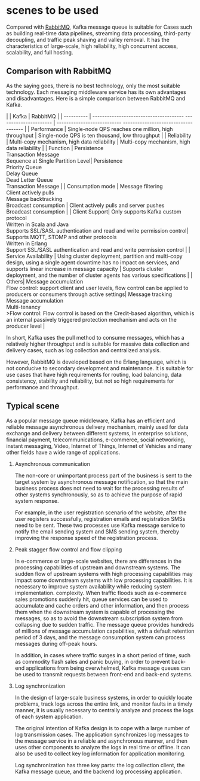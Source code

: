 # scenes to be used

Compared with [RabbitMQ](../../rabbitmq/intro/index.md), Kafka message queue is suitable for Cases such as building real-time data pipelines, streaming data processing, third-party decoupling, and traffic peak shaving and valley removal. It has the characteristics of large-scale, high reliability, high concurrent access, scalability, and full hosting.

## Comparison with RabbitMQ

As the saying goes, there is no best technology, only the most suitable technology. Each messaging middleware service has its own advantages and disadvantages. Here is a simple comparison between RabbitMQ and Kafka.

| | Kafka | RabbitMQ |
| ---------- | -------------------------------------- ---------------------- | --------------------------- ------------------------------------ |
| Performance | Single-node QPS reaches one million, high throughput | Single-node QPS is ten thousand, low throughput |
| Reliability | Multi-copy mechanism, high data reliability | Multi-copy mechanism, high data reliability |
| Function | Persistence<br />Transaction Message<br />Sequence at Single Partition Level| Persistence<br />Priority Queue<br />Delay Queue<br />Dead Letter Queue<br />Transaction Message |
| Consumption mode | Message filtering<br />Client actively pulls<br />Message backtracking<br />Broadcast consumption | Client actively pulls and server pushes<br />Broadcast consumption |
| Client Support| Only supports Kafka custom protocol<br />Written in Scala and Java<br />Supports SSL/SASL authentication and read and write permission control| Supports MQTT, STOMP and other protocols<br />Written in Erlang <br />Support SSL/SASL authentication and read and write permission control |
| Service Availability | Using cluster deployment, partition and multi-copy design, using a single agent downtime has no impact on services, and supports linear increase in message capacity | Supports cluster deployment, and the number of cluster agents has various specifications |
| Others| Message accumulation<br />Flow control: support client and user levels, flow control can be applied to producers or consumers through active settings| Message tracking<br />Message accumulation<br />Multi-tenancy<br /> >Flow control: Flow control is based on the Credit-based algorithm, which is an internal passively triggered protection mechanism and acts on the producer level |

In short, Kafka uses the pull method to consume messages, which has a relatively higher throughput and is suitable for massive data collection and delivery cases, such as log collection and centralized analysis.

However, RabbitMQ is developed based on the Erlang language, which is not conducive to secondary development and maintenance. It is suitable for use cases that have high requirements for routing, load balancing, data consistency, stability and reliability, but not so high requirements for performance and throughput.

## Typical scene

As a popular message queue middleware, Kafka has an efficient and reliable message asynchronous delivery mechanism, mainly used for data exchange and delivery between different systems, in enterprise solutions, financial payment, telecommunications, e-commerce, social networking, instant messaging, Video, Internet of Things, Internet of Vehicles and many other fields have a wide range of applications.

1. Asynchronous communication

    The non-core or unimportant process part of the business is sent to the target system by asynchronous message notification, so that the main business process does not need to wait for the processing results of other systems synchronously, so as to achieve the purpose of rapid system response.

    For example, in the user registration scenario of the website, after the user registers successfully, registration emails and registration SMSs need to be sent. These two processes use Kafka message service to notify the email sending system and SMS sending system, thereby improving the response speed of the registration process.

2. Peak stagger flow control and flow clipping

    In e-commerce or large-scale websites, there are differences in the processing capabilities of upstream and downstream systems. The sudden flow of upstream systems with high processing capabilities may impact some downstream systems with low processing capabilities. It is necessary to improve system availability while reducing system implementation. complexity.
    When traffic floods such as e-commerce sales promotions suddenly hit, queue services can be used to accumulate and cache orders and other information, and then process them when the downstream system is capable of processing the messages, so as to avoid the downstream subscription system from collapsing due to sudden traffic.
    The message queue provides hundreds of millions of message accumulation capabilities, with a default retention period of 3 days, and the message consumption system can process messages during off-peak hours.

    In addition, in cases where traffic surges in a short period of time, such as commodity flash sales and panic buying, in order to prevent back-end applications from being overwhelmed, Kafka message queues can be used to transmit requests between front-end and back-end systems.

3. Log synchronization

    In the design of large-scale business systems, in order to quickly locate problems, track logs across the entire link, and monitor faults in a timely manner, it is usually necessary to centrally analyze and process the logs of each system application.

    The original intention of Kafka design is to cope with a large number of log transmission cases. The application synchronizes log messages to the message service in a reliable and asynchronous manner, and then uses other components to analyze the logs in real time or offline. It can also be used to collect key log information for application monitoring.

    Log synchronization has three key parts: the log collection client, the Kafka message queue, and the backend log processing application.